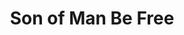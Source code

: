 ---
title: Son of Man Be Free
tags: john
image: src/files/john/Foggy_Son_of_Man_Be_Free_2000.jpg
imageBase: Foggy_Son_of_Man_Be_Free
alt: Close up of the Son of Man Be Free statue with Weller tower faintly visible in the morning fog.      
width: 2000
height: 1333
imageDate: December 2014
location: Concordia University, Nebraska
camera: Canon T3i
metaDescription: Close up of the Son of Man Be Free statue with Weller tower faintly visible in the morning fog.
metaTitle: Foggy Son of Man Be Free
---